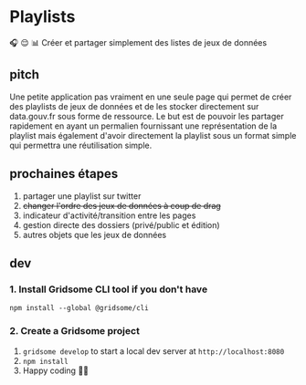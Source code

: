 # Playlists

 🎧 😌 📊 Créer et partager simplement des listes de jeux de données

## pitch

Une petite application pas vraiment en une seule page qui permet de créer des playlists de jeux de données et de les stocker directement sur data.gouv.fr sous forme de ressource. Le but est de pouvoir les partager rapidement en ayant un permalien fournissant une représentation de la playlist mais également d'avoir directement la playlist sous un format simple qui permettra une réutilisation simple.

## prochaines étapes

1. partager une playlist sur twitter
1. ~~changer l'ordre des jeux de données à coup de drag~~
1. indicateur d'activité/transition entre les pages
1. gestion directe des dossiers (privé/public et édition)
1. autres objets que les jeux de données


## dev

### 1. Install Gridsome CLI tool if you don't have

`npm install --global @gridsome/cli`

### 2. Create a Gridsome project

1. `gridsome develop` to start a local dev server at `http://localhost:8080`
2. `npm install`
3. Happy coding 🎉🙌
